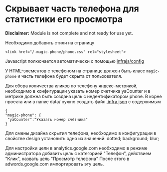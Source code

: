 # Скрывает часть телефона для статистики его просмотра
**Disclaimer:** Module is not complete and not ready for use yet.

Необходимо добавить стили на страницу
```
<link href="/-magic-phone/phone.css" rel="stylesheet">
```

Javascript полкючается автоматически с помощью [infrajs/config](https://github.com/infrajs/config)

У HTML-элементов с телефоном на странице должен быть класс ```magic-phone``` и часть телефона будет скрыта от пользователя.

Для сбора количества кликов по телефону яндекс-метрикой, необходимо в конфигурации указать номер счетчика yaCounter и в метрике должна быть создана цель с индентификатором phone.
В корне проекта или в папке data/ нужно создать файл [.infra.json](https://github.com/infrajs/config) с содержимым
```
{
"magic-phone": {
 "yaCounter":"Указать номер счётчика"
}
```
Для смены дизайна скрытия телефона, необходимо в конфигурации в свойстве design установить одно из значений:
dotted;
background;
blur;

Для настройки цели в analytics.google.com необходимо в режиме администратора добавить цель с категорией "Телефон", действием "Клик", назвать цель "Просмотр телефона"
После этого в adwords.google.com импортировать эту цель.
